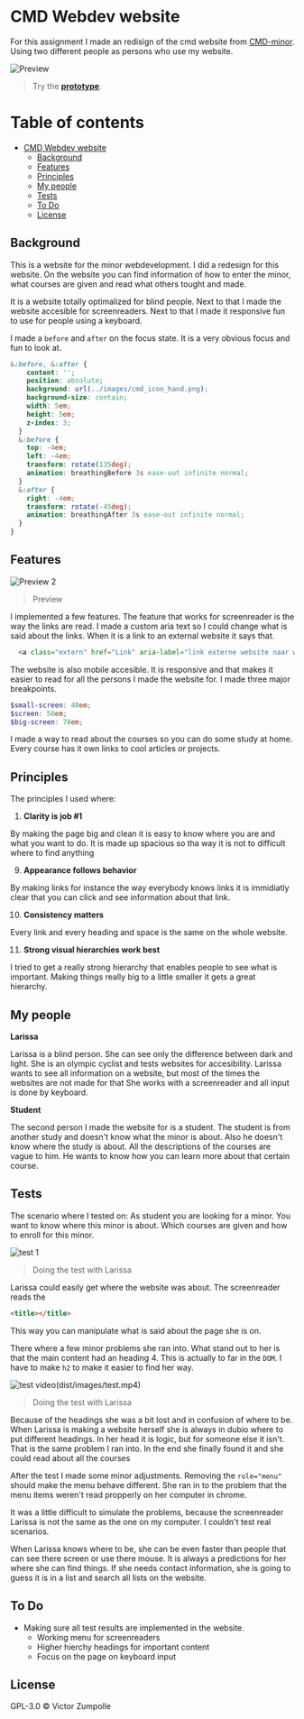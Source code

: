 # CMD Webdev website

For this assignment I made an redisign of the cmd website from [CMD-minor](https://cmda.github.io/minor-everything-web/). Using two different people as persons who use my website.

![Preview](dist/images/preview.png)
> Try the
> [**prototype**](https://velomovies.github.io/web-design/opdracht2/dist/).


# Table of contents
- [CMD Webdev website](#cmd-webdev-website)
  * [Background](#background)
  * [Features](#features)
  * [Principles](#principles)
  * [My people](#my-people)
  * [Tests](#tests)
  * [To Do](#to-do)
  * [License](#license)

## Background

This is a website for the minor webdevelopment. I did a redesign for this website. On the website you can find information of how to enter the minor, what courses are given and read what others tought and made. 

It is a website totally optimalized for blind people. Next to that I made the website accesible for screenreaders. Next to that I made it responsive fun to use for people using a keyboard. 

I made a `before` and `after` on the focus state. It is a very obvious focus and fun to look at. 

```SCSS
&:before, &:after {
    content: '';
    position: absolute;
    background: url(../images/cmd_icon_hand.png);
    background-size: contain;
    width: 5em;
    height: 5em;
    z-index: 3;
  }
  &:before {
    top: -4em;
    left: -4em;
    transform: rotate(135deg);
    animation: breathingBefore 3s ease-out infinite normal;
  }
  &:after {
    right: -4em;
    transform: rotate(-45deg);
    animation: breathingAfter 3s ease-out infinite normal;
  }
}
```

## Features

![Preview 2](dist/images/preview2.png)
> Preview

I implemented a few features. The feature that works for screenreader is the way the links are read. I made a custom aria text so I could change what is said about the links. When it is a link to an external website it says that.
```HTML
  <a class="extern" href="Link" aria-label="link externe website naar werk van anderen" target="_blank">Link naar externe bron</a>
```

The website is also mobile accesible. It is responsive and that makes it easier to read for all the persons I made the website for. I made three major breakpoints. 
```SCSS 
$small-screen: 40em; 
$screen: 50em; 
$big-screen: 70em;
```

I made a way to read about the courses so you can do some study at home. Every course has it own links to cool articles or projects. 

## Principles
The principles I used where:

01. **Clarity is job #1**

By making the page big and clean it is easy to know where you are and what you want to do. It is made up spacious so tha way it is not to difficult where to find anything

09. **Appearance follows behavior**

By making links for instance the way everybody knows links it is immidiatly clear that you can click and see information about that link.

10. **Consistency matters**

Every link and every heading and space is the same on the whole website.

11. **Strong visual hierarchies work best**

I tried to get a really strong hierarchy that enables people to see what is important. Making things really big to a little smaller it gets a great hierarchy.

## My people

**Larissa**

Larissa is a blind person. She can see only the difference between dark and light. She is an olympic cyclist and tests websites for accesibility. Larissa wants to see all information on a website, but most of the times the websites are not made for that She works with a screenreader and all input is done by keyboard.

**Student**

The second person I made the website for is a student. The student is from another study and doesn't know what the minor is about. Also he doesn't know where the study is about. All the descriptions of the courses are vague to him. He wants to know how you can learn more about that certain course.

## Tests

The scenario where I tested on:
As student you are looking for a minor. You want to know where this minor is about. Which courses are given and how to enroll for this minor.

![test 1](dist/images/test.jpeg)
> Doing the test with Larissa

Larissa could easily get where the website was about. The screenreader reads the 
```HTML 
<title></title>
```
This way you can manipulate what is said about the page she is on.

There where a few minor problems she ran into. What stand out to her is that the main content had an heading 4. This is actually to far in the `DOM`. I have to make `h2` to make it easier to find her way.

![test video](dist/images/test.gif)(dist/images/test.mp4)
> Doing the test with Larissa

Because of the headings she was a bit lost and in confusion of where to be. When Larissa is making a website herself she is always in dubio where to put different headings. In her head it is logic, but for someone else it isn't. That is the same problem I ran into. In the end she finally found it and she could read about all the courses

After the test I made some minor adjustments. Removing the `role="menu"` should make the menu behave different. She ran in to the problem that the menu items weren't read propperly on her computer in chrome.

It was a little difficult to simulate the problems, because the screenreader Larissa is not the same as the one on my computer. I couldn't test real scenarios.

When Larissa knows where to be, she can be even faster than people that can see there screen or use there mouse. It is always a predictions for her where she can find things. If she needs contact information, she is going to guess it is in a list and search all lists on the website. 

## To Do

* Making sure all test results are implemented in the website.
  * Working menu for screenreaders
  * Higher hierchy headings for important content
  * Focus on the page on keyboard input

## License

GPL-3.0 © Victor Zumpolle